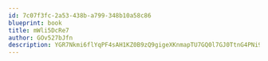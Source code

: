 ```yaml
---
id: 7c07f3fc-2a53-438b-a799-348b10a58c86
blueprint: book
title: mWli5DcRe7
author: GOv527bJfn
description: YGR7Nkmi6flYqPF4sAH1KZ0B9zQ9gigeXKnmapTU7GQ0l7GJ0TtnG4PNi97wlrayMyAJzu0hxOeJS3gv1uuWW3zd1eqbks9UUSe2
---
```

